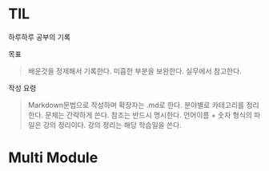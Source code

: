 # TIL
하루하루 공부의 기록

목표

> 배운것을 정제해서 기록한다.
> 미흡한 부분을 보완한다.
> 실무에서 참고한다.

작성 요령

>Markdown문법으로 작성하며 확장자는 .md로 한다. 
>분야별로 카테고리를 정리한다.
>문체는 간략하게 쓴다.
>참조는 반드시 명시한다.
>언어이름 + 숫자 형식의 파일은 강의 정리이다.
>강의 정리는 해당 학습일을 쓴다.

<h1>Multi Module</h1>
